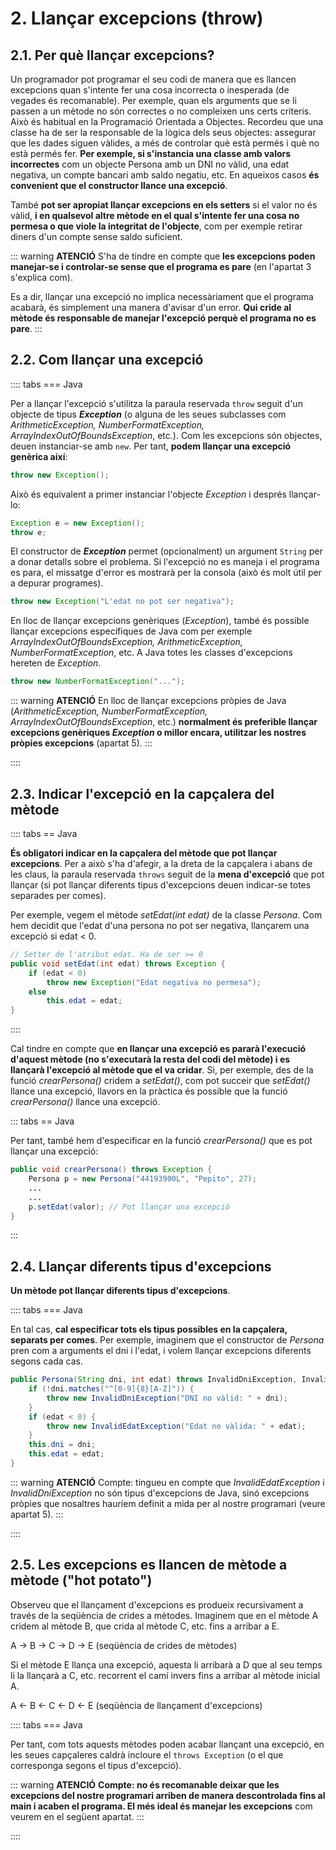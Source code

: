 # 2. Llançar excepcions (throw)

## 2.1. Per què llançar excepcions?

Un programador pot programar el seu codi de manera que es llancen excepcions quan s'intente fer una cosa incorrecta o inesperada (de vegades és recomanable). Per exemple, quan els arguments que se li passen a un mètode no són correctes o no compleixen uns certs criteris. Això és habitual en la Programació Orientada a Objectes. Recordeu que una classe ha de ser la responsable de la lògica dels seus objectes: assegurar que les dades siguen vàlides, a més de controlar què està permés i què no està permés fer. **Per exemple, si s'instancia una classe amb valors incorrectes** com un objecte Persona amb un DNI no vàlid, una edat negativa, un compte bancari amb saldo negatiu, etc. En aqueixos casos **és convenient que el constructor llance una excepció**.

També **pot ser apropiat llançar excepcions en els setters** si el valor no és vàlid, **i en qualsevol altre mètode en el qual s'intente fer una cosa no permesa o que viole la integritat de l'objecte**, com per exemple retirar diners d'un compte sense saldo suficient.

::: warning **ATENCIÓ**
S'ha de tindre en compte que **les excepcions poden manejar-se i controlar-se sense que el programa es pare** (en l'apartat 3 s'explica com).

Es a dir, llançar una excepció no implica necessàriament que el programa acabarà, és simplement una manera d'avisar d'un error. **Qui cride al mètode és responsable de manejar l'excepció perquè el programa no es pare**.
:::

## 2.2. Com llançar una excepció

:::: tabs
=== Java

Per a llançar l'excepció s'utilitza la paraula reservada `throw` seguit d'un objecte de tipus ***Exception*** (o alguna de les seues subclasses com *ArithmeticException, NumberFormatException, ArrayIndexOutOfBoundsException*, etc.). Com les excepcions són objectes, deuen instanciar-se amb `new`. Per tant, **podem llançar una excepció genèrica així**:

```java
throw new Exception();
```

Això és equivalent a primer instanciar l'objecte *Exception* i després llançar-lo:

```java
Exception e = new Exception();
throw e;
```

El constructor de ***Exception*** permet (opcionalment) un argument `String` per a donar detalls sobre el problema. Si l'excepció no es maneja i el programa es para, el missatge d'error es mostrarà per la consola (això és molt útil per a depurar programes).

```java
throw new Exception("L'edat no pot ser negativa");
```

En lloc de llançar excepcions genèriques (*Exception*), també és possible llançar excepcions específiques de Java com per exemple *ArrayIndexOutOfBoundsException, ArithmeticException, NumberFormatException*, etc. A Java totes les classes d'excepcions hereten de *Exception*.

```java
throw new NumberFormatException("...");
```

::: warning **ATENCIÓ**
En lloc de llançar excepcions pròpies de Java (*ArithmeticException, NumberFormatException, ArrayIndexOutOfBoundsException*, etc.) **normalment és preferible llançar excepcions genèriques ***Exception*** o millor encara, utilitzar les nostres pròpies excepcions** (apartat 5).
:::

::::

## 2.3. Indicar l'excepció en la capçalera del mètode

:::: tabs
== Java

**És obligatori indicar en la capçalera del mètode que pot llançar excepcions**. Per a això s'ha d'afegir, a la dreta de la capçalera i abans de les claus, la paraula reservada `throws` seguit de la **mena d'excepció** que pot llançar (si pot llançar diferents tipus d'excepcions deuen indicar-se totes separades per comes).

Per exemple, vegem el mètode *setEdat(int edat)* de la classe *Persona*. Com hem decidit que l'edat d'una persona no pot ser negativa, llançarem una excepció si edat < 0.

```java
// Setter de l'atribut edat. Ha de ser >= 0
public void setEdat(int edat) throws Exception {
    if (edat < 0)
        throw new Exception("Edat negativa no permesa");
    else
        this.edat = edat;
}
```

::::

Cal tindre en compte que **en llançar una excepció es pararà l'execució d'aquest mètode (no s'executarà la resta del codi del mètode) i es llançarà l'excepció al mètode que el va cridar**. Si, per exemple, des de la funció *crearPersona()* cridem a *setEdat()*, com pot succeir que *setEdat()* llance una excepció, llavors en la pràctica és possible que la funció *crearPersona()* llance una excepció.

::: tabs
== Java

 Per tant, també hem d'especificar en la funció *crearPersona()* que es pot llançar una excepció:

```java
public void crearPersona() throws Exception {
    Persona p = new Persona("44193900L", "Pepito", 27);
    ...
    ...
    p.setEdat(valor); // Pot llançar una excepció
}
```

:::

## 2.4. Llançar diferents tipus d'excepcions

**Un mètode pot llançar diferents tipus d'excepcions**. 

:::: tabs
=== Java

En tal cas, **cal especificar tots els tipus possibles en la capçalera, separats per comes**. Per exemple, imaginem que el constructor de *Persona* pren com a arguments el dni i l'edat, i volem llançar excepcions diferents segons cada cas.

```java
public Persona(String dni, int edat) throws InvalidDniException, InvalidEdatException {
    if (!dni.matches("^[0-9]{8}[A-Z]")) {
        throw new InvalidDniException("DNI no vàlid: " + dni);
    }
    if (edat < 0) {
        throw new InvalidEdatException("Edat no vàlida: " + edat);
    }
    this.dni = dni;
    this.edat = edat;
}
```

::: warning **ATENCIÓ**
Compte: tingueu en compte que *InvalidEdatException* i *InvalidDniException* no són tipus d'excepcions de Java, sinó excepcions pròpies que nosaltres hauríem definit a mida per al nostre programari (veure apartat 5).
:::

::::

## 2.5. Les excepcions es llancen de mètode a mètode ("hot potato")

Observeu que el llançament d'excepcions es produeix recursivament a través de la seqüència de crides a mètodes. Imaginem que en el mètode A cridem al mètode B, que crida al mètode C, etc. fins a arribar a E.

A → B → C → D → E (seqüència de crides de mètodes)

Si el mètode E llança una excepció, aquesta li arribarà a D que al seu temps li la llançarà a C, etc. recorrent el camí invers fins a arribar al mètode inicial A.

A ← B ← C ← D ← E (seqüència de llançament d'excepcions)

:::: tabs
=== Java

Per tant, com tots aquests mètodes poden acabar llançant una excepció, en les seues capçaleres caldrà incloure el `throws Exception` (o el que corresponga segons el tipus d'excepció).

::: warning **ATENCIÓ**
**Compte: no és recomanable deixar que les excepcions del nostre programari arriben de manera descontrolada fins al main i acaben el programa. El més ideal és manejar les excepcions** com veurem en el següent apartat.
:::

::::